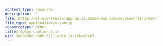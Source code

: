```yaml
---
content_type: resource
description: ''
file: https://ol-ocw-studio-app-qa.s3.amazonaws.com/courses/res-3-003-learn-to-build-your-own-videogame-with-the-unity-game-engine-and-microsoft-kinect-january-iap-2017/3ed0230698055111a0c611ac5bcd3467_rNfMwqjohC8.vtt
file_type: application/x-subrip
resourcetype: Other
title: 3play caption file
uid: 3ed02306-9805-5111-a0c6-11ac5bcd3467
---
```

